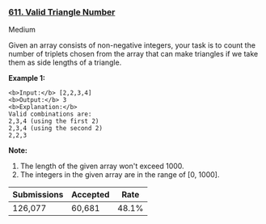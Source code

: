 ### [611. Valid Triangle Number](https://leetcode.com/problems/valid-triangle-number/)

Medium

Given an array consists of non-negative integers,  your task is to count the number of triplets chosen from the array that can make triangles if we take them as side lengths of a triangle.


__Example 1:__  

```
<b>Input:</b> [2,2,3,4]
<b>Output:</b> 3
<b>Explanation:</b>
Valid combinations are: 
2,3,4 (using the first 2)
2,3,4 (using the second 2)
2,2,3
```

__Note:__  

1.   The length of the given array won't exceed 1000.
2.   The integers in the given array are in the range of \[0, 1000\].

| Submissions    | Accepted     | Rate   |
| -------------- | ------------ | ------ |
| 126,077 | 60,681 | 48.1% |